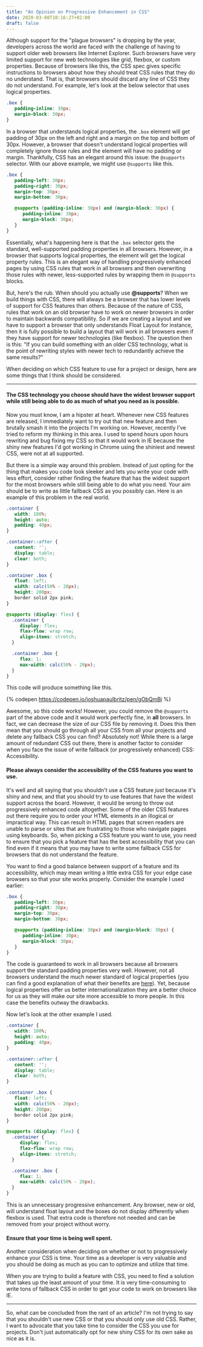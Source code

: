 ```yaml
---
title: "An Opinion on Progressive Enhancement in CSS"
date: 2020-03-08T10:16:27+02:00
draft: false
---
```


Although support for the "plague browsers" is dropping by the year, developers across the world are faced with the challenge of having to support older web browsers like Internet Explorer. Such browsers have very limited support for new web technologies like grid, flexbox, or custom properties. Because of browsers like this, the CSS spec gives specific instructions to browsers about how they should treat CSS rules that they do no understand. That is, that browsers should discard any line of CSS they do not understand. For example, let's look at the below selector that uses logical properties.

```scss
.box {
   padding-inline: 30px;
   margin-block: 30px;
}
```

In a browser that understands logical properties, the `.box` element will get padding of 30px on the left and right and a margin on the top and bottom of 30px. However, a browser that doesn't understand logical properties will completely ignore those rules and the element will have no padding or margin. Thankfully, CSS has an elegant around this issue: the `@supports` selector. With our above example, we might use `@supports` like this.

```scss
.box {
   padding-left: 30px;
   padding-right: 30px;
   margin-top: 30px;
   margin-bottom: 30px;

   @supports (padding-inline: 30px) and (margin-block: 30px) {
      padding-inline: 30px;
      margin-block: 30px;
   }
}
```

Essentially, what's happening here is that the `.box` selector gets the standard, well-supported padding properties in all browsers. However, in a browser that supports logical properties, the element will get the logical property rules. This is an elegant way of handling progressively enhanced pages by using CSS rules that work in all browsers and then overwriting those rules with newer, less-supported rules by wrapping them in `@supports` blocks.

But, here's the rub. When should you actually use **@supports**? When we build things with CSS, there will always be a browser that has lower levels of support for CSS features than others. Because of the nature of CSS, rules that work on an old browser have to work on newer browsers in order to maintain backwards compatibility. So if we are creating a layout and we have to support a browser that only understands Float Layout for instance, then it is fully possible to build a layout that will work in all browsers even if they have support for newer technologies (like flexbox). The question then is this: "If you can build something with an older CSS technology, what is the point of rewriting styles with newer tech to redundantly achieve the same results?" 

When deciding on which CSS feature to use for a project or design, here are some things that I think should be considered.

---

#### The CSS technology you choose should have the widest browser support while still being able to do as much of what you need as is possible.

Now you must know, I am a hipster at heart. Whenever new CSS features are released, I immediately want to try out that new feature and then brutally smash it into the projects I'm working on. However, recently I've tried to reform my thinking in this area. I used to spend hours upon hours rewriting and bug fixing my CSS so that it would work in IE because the shiny new features I'd got working in Chrome using the shiniest and newest CSS, were not at all supported. 

But there is a simple way around this problem. Instead of just opting for the thing that makes you code look sleeker and lets you write your code with less effort, consider rather finding the feature that has the widest support for the most browsers while still being able to do what you need. Your aim should be to write as little fallback CSS as you possibly can. Here is an example of this problem in the real world.

```scss
.container {
   width: 100%;
   height: auto;
   padding: 40px;
}

.container::after {
   content: '';
   display: table;
   clear: both;
}

.container .box {
   float: left;
   width: calc(50% - 20px);
   height: 200px;
   border solid 2px pink;
}

@supports (display: flex) {
  .container {
     display: flex;
     flex-flow: wrap row;
     align-items: stretch;
  }

  .container .box {
     flex: 1;
     max-width: calc(50% - 20px);
  }
}
```

This code will produce something like this.

{% codepen https://codepen.io/joshuapaulbritz/pen/gObQmBj %}

Awesome, so this code works! However, you could remove the `@supports` part of the above code and it would work perfectly fine, in **all** browsers. In fact, we can decrease the size of our CSS file by removing it. Does this then mean that you should go through all your CSS from all your projects and delete any fallback CSS you can find? Absolutely not! While there is a large amount of redundant CSS out there, there is another factor to consider when you face the issue of write fallback (or progressively enhanced) CSS: Accessibility.

#### Please always consider the accessibility of the CSS features you want to use.

It's well and all saying that you shouldn't use a CSS feature _just_ because it's shiny and new, and that you should try to use features that have the widest support across the board. However, it would be wrong to throw out progressively enhanced code altogether. Some of the older CSS features out there require you to order your HTML elements in an illogical or impractical way. This can result in HTML pages that screen readers are unable to parse or sites that are frustrating to those who navigate pages using keyboards. So, when picking a CSS feature you want to use, you need to ensure that you pick a feature that has the best accessibility that you can find even if it means that you may have to write some fallback CSS for browsers that do not understand the feature.

You want to find a good balance between support of a feature and its accessibility, which may mean writing a little extra CSS for your edge case browsers so that your site works properly. Consider the example I used earlier:

```scss
.box {
   padding-left: 30px;
   padding-right: 30px;
   margin-top: 30px;
   margin-bottom: 30px;

   @supports (padding-inline: 30px) and (margin-block: 30px) {
      padding-inline: 30px;
      margin-block: 30px;
   }
}
```

The code is guaranteed to work in all browsers because all browsers support the standard padding properties very well. However, not all browsers understand the much newer standard of logical properties (you can find a good explanation of what their benefits are [here](https://www.smashingmagazine.com/2018/03/understanding-logical-properties-values/)). Yet, because logical properties offer us better internationalization they are a better choice for us as they will make our site more accessible to more people. In this case the benefits outway the drawbacks.

Now let's look at the other example I used.

```scss
.container {
   width: 100%;
   height: auto;
   padding: 40px;
}

.container::after {
   content: '';
   display: table;
   clear: both;
}

.container .box {
   float: left;
   width: calc(50% - 20px);
   height: 200px;
   border solid 2px pink;
}

@supports (display: flex) {
  .container {
     display: flex;
     flex-flow: wrap row;
     align-items: stretch;
  }

  .container .box {
     flex: 1;
     max-width: calc(50% - 20px);
  }
}
```

This is an unnecessary progressive enhancement. Any browser, new or old, will understand float layout and the boxes do not display differently when flexbox is used. That extra code is therefore not needed and can be removed from your project without worry.

#### Ensure that your time is being well spent.

Another consideration when deciding on whether or not to progressively enhance your CSS is time. Your time as a developer is very valuable and you should be doing as much as you can to optimize and utilize that time.

When you are trying to build a feature with CSS, you need to find a solution that takes up the least amount of your time. It is very time-consuming to write tons of fallback CSS in order to get your code to work on browsers like IE.

---

So, what can be concluded from the rant of an article? I'm not trying to say that you shouldn't use new CSS or that you should only use old CSS. Rather, I want to advocate that you take time to consider the CSS you use for projects. Don't just automatically opt for new shiny CSS for its own sake as nice as it is. 